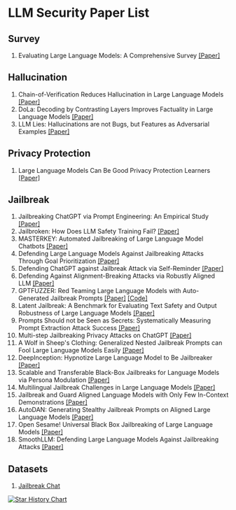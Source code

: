 # LLM Security Paper List

## Survey

1. Evaluating Large Language Models: A Comprehensive Survey [[Paper]](https://arxiv.org/abs/2310.19736)

## Hallucination

1. Chain-of-Verification Reduces Hallucination in Large Language Models [[Paper]](https://arxiv.org/abs/2309.11495)
2. DoLa: Decoding by Contrasting Layers Improves Factuality in Large Language Models [[Paper]](https://arxiv.org/abs/2309.03883)
3. LLM Lies: Hallucinations are not Bugs, but Features as Adversarial Examples [[Paper]](https://arxiv.org/abs/2310.01469)

## Privacy Protection

1. Large Language Models Can Be Good Privacy Protection Learners [[Paper]](https://arxiv.org/abs/2310.02469)

## Jailbreak

1. Jailbreaking ChatGPT via Prompt Engineering: An Empirical Study [[Paper]](https://arxiv.org/abs/2305.13860)
2. Jailbroken: How Does LLM Safety Training Fail? [[Paper]](https://arxiv.org/abs/2307.02483)
3. MASTERKEY: Automated Jailbreaking of Large Language Model Chatbots [[Paper]](https://arxiv.org/abs/2307.08715)
4. Defending Large Language Models Against Jailbreaking Attacks Through Goal Prioritization [[Paper]](https://arxiv.org/abs/2311.09096)
5. Defending ChatGPT against Jailbreak Attack via Self-Reminder [[Paper]](https://www.researchsquare.com/article/rs-2873090/v1)
6. Defending Against Alignment-Breaking Attacks via Robustly Aligned LLM [[Paper]](https://arxiv.org/abs/2309.14348)
7. GPTFUZZER: Red Teaming Large Language Models with Auto-Generated Jailbreak Prompts [[Paper]](https://arxiv.org/abs/2309.10253) [[Code]](https://github.com/sherdencooper/GPTFuzz/tree/master)
8. Latent Jailbreak: A Benchmark for Evaluating Text Safety and Output Robustness of Large Language Models [[Paper]](https://arxiv.org/abs/2307.08487)
9. Prompts Should not be Seen as Secrets: Systematically Measuring Prompt Extraction Attack Success [[Paper]](https://arxiv.org/abs/2307.06865)
10. Multi-step Jailbreaking Privacy Attacks on ChatGPT [[Paper]](https://arxiv.org/abs/2304.05197)
11. A Wolf in Sheep's Clothing: Generalized Nested Jailbreak Prompts can Fool Large Language Models Easily [[Paper]](https://arxiv.org/abs/2311.08268)
12. DeepInception: Hypnotize Large Language Model to Be Jailbreaker [[Paper]](https://arxiv.org/abs/2311.03191)
13. Scalable and Transferable Black-Box Jailbreaks for Language Models via Persona Modulation [[Paper]](https://arxiv.org/abs/2311.03348)
14. Multilingual Jailbreak Challenges in Large Language Models [[Paper]](https://arxiv.org/abs/2310.06474)
15. Jailbreak and Guard Aligned Language Models with Only Few In-Context Demonstrations [[Paper]](https://arxiv.org/abs/2310.06387)
16. AutoDAN: Generating Stealthy Jailbreak Prompts on Aligned Large Language Models [[Paper]](https://arxiv.org/abs/2310.04451)
17. Open Sesame! Universal Black Box Jailbreaking of Large Language Models [[Paper]](https://arxiv.org/abs/2309.01446)
18. SmoothLLM: Defending Large Language Models Against Jailbreaking Attacks [[Paper]](https://aps.arxiv.org/abs/2310.03684)

## Datasets

1. [Jailbreak Chat](https://www.jailbreakchat.com/) 


<a href="https://star-history.com/#Dream-Acc/LLM-Security-Paper-List&Date">
  <picture>
    <source media="(prefers-color-scheme: dark)" srcset="https://api.star-history.com/svg?repos=Dream-Acc/LLM-Security-Paper-List&type=Date&theme=dark" />
    <source media="(prefers-color-scheme: light)" srcset="https://api.star-history.com/svg?repos=Dream-Acc/LLM-Security-Paper-List&type=Date" />
    <img alt="Star History Chart" src="https://api.star-history.com/svg?repos=Dream-Acc/LLM-Security-Paper-List&type=Date" />
  </picture>
</a>

